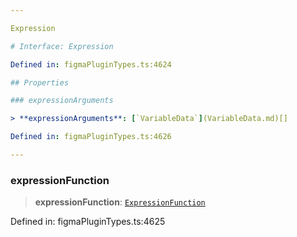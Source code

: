 ```yaml
---

Expression

# Interface: Expression

Defined in: figmaPluginTypes.ts:4624

## Properties

### expressionArguments

> **expressionArguments**: [`VariableData`](VariableData.md)[]

Defined in: figmaPluginTypes.ts:4626

---
```


### expressionFunction

> **expressionFunction**: [`ExpressionFunction`](../type-aliases/ExpressionFunction.md)

Defined in: figmaPluginTypes.ts:4625
